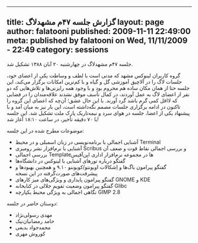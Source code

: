 ----------
title: گزارش جلسه ۴۷‌م مشهدلاگ
layout: page
author: falatooni
published: 2009-11-11 22:49:00
meta: published by falatooni on Wed, 11/11/2009 - 22:49
category: sessions
----------
جلسه ۴۷‌م مشهدلاگ در چهارشنبه ۲۰ آبان ۱۳۸۸ تشکیل شد.

گروه کاربران لینوکس مشهد که مدتی است با لطف و وساطت یکی از اعضای خود، جلسات
لاگ را در آلاچیق آموزشی گل و گیاه و با کم‌ترین امکانات برگزار می‌کند، این جلسه
حتا از همان مکان ساده هم محروم بود و با وجود همه رایزنی‌ها و تلاش‌هایی که دو
نفر از اعضای لاگ به عمل آوردند، در کمال تأسف موفق نشدند علاقه‌مندان را در
فضایی که لااقل کمی گرم باشد گرد آورند. با این حال عشق؛ آن‌چه که اعضای این گروه
را تاکنون در ادامه برگزاری جلسات مصمم نگه‌داشته است، این بار نیز به میان آمد و
با پیشنهاد یکی از اعضا، جلسه در هوای سرد و نیمه‌تاریک پارک ملت تشکیل شد. این
جلسه با ۷۰ دقیقه تأخیر، در ساعت ۱۸:۱۰ آغاز شد!


<!--more-->



موضوعات مطرح شده در این جلسه:



  * آشنایی اجمالی با برنامه‌نویسی در زبان اسمبلی و در محیط Terminal
  * آشنایی با نرم‌افزار نشر رومیزی Scribus و بررسی اجمالی نقاط قوت و ضعف آن
  * بررسی اجمالی Template‌ها در مجموعه نرم‌افزار اداری اپن‌آفیس
  * گفتگو درباره تورهای آشنایی با لینوکس در دانشگاه‌ها
  * گفتگو پیرامون باگ‌ها و اِشکالات اوبونتو/کوبوننو ۹.۱۰ و همچنین بهبودها و پیشرفت‌های صورت‌گرفته در این نسخه
  * گفتگو پیرامون پایداری و ویژگی‌های میز کارهای GNOME و KDE
  * گفتگو پیرامون وضعیت تقویم جلالی در کتابخانه Glibc
  * نگاهی اجمالی به ویژگی محیط یکپارچه GIMP 2.8

دوستان حاضر در جلسه:

  * مهدی رسولی‌نژاد
  * حامد رمضانیان‌نیک
  * محمدجواد بدیعی
  * کوروش مهری
